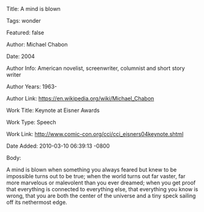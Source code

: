 Title:  A mind is blown

Tags:   wonder

Featured: false

Author: Michael Chabon

Date:   2004

Author Info: American novelist, screenwriter, columnist and short story writer

Author Years: 1963-

Author Link: https://en.wikipedia.org/wiki/Michael_Chabon

Work Title: Keynote at Eisner Awards

Work Type: Speech

Work Link: http://www.comic-con.org/cci/cci_eisners04keynote.shtml

Date Added: 2010-03-10 06:39:13 -0800

Body: 

A mind is blown when something you always feared but knew to be impossible turns out to be true; when the world turns out far vaster, far more marvelous or malevolent than you ever dreamed; when you get proof that everything is connected to everything else, that everything you know is wrong, that you are both the center of the universe and a tiny speck sailing off its nethermost edge.

